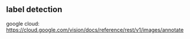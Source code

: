 ## label detection
google cloud:
https://cloud.google.com/vision/docs/reference/rest/v1/images/annotate




